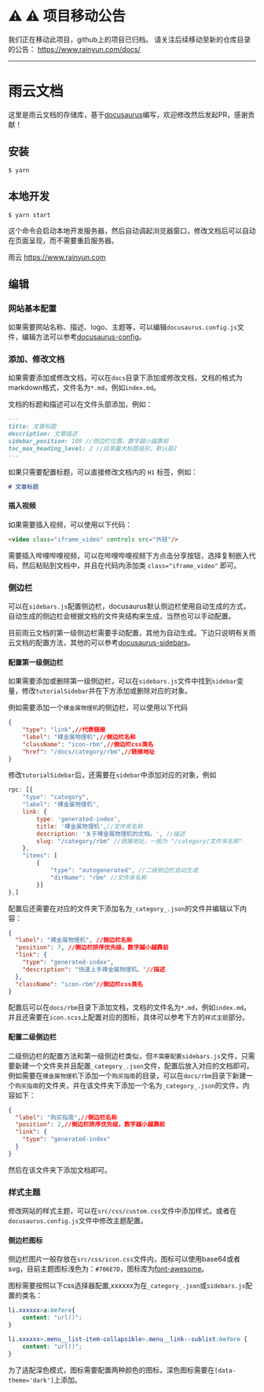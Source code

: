 # ⚠️ ⚠️ 项目移动公告
我们正在移动此项目，github上的项目已归档。
请关注后续移动至新的仓库目录的公告：
https://www.rainyun.com/docs/

---
# 雨云文档

这里是雨云文档的存储库，基于[docusaurus](https://docusaurus.io/zh-CN/docs/category/guides)编写，欢迎修改然后发起PR，感谢贡献！

## 安装

```
$ yarn
```

## 本地开发

```
$ yarn start
```

这个命令会启动本地开发服务器，然后自动调起浏览器窗口，修改文档后可以自动在页面呈现，而不需要重启服务器。

雨云
https://www.rainyun.com

## 编辑

### 网站基本配置

如果需要网站名称、描述、logo、主题等，可以编辑`docusaurus.config.js`文件，编辑方法可以参考[docusaurus-config](https://docusaurus.io/zh-CN/docs/api/docusaurus-config)。

### 添加、修改文档

如果需要添加或修改文档，可以在`docs`目录下添加或修改文档，文档的格式为markdown格式，文件名为`*.md`，例如`index.md`。

文档的标题和描述可以在文件头部添加，例如：

```markdown
---
title: 文章标题
description: 文章描述
sidebar_position: 100 //侧边栏位置，数字越小越靠前
toc_max_heading_level: 2 //目录最大标题级别，默认是2
---
```

如果只需要配置标题，可以直接修改文档内的 `H1` 标签，例如：

```markdown
# 文章标题
```

#### 插入视频

如果需要插入视频，可以使用以下代码：

```html
<video class="iframe_video" controls src="外链"/>
```

需要插入哔哩哔哩视频，可以在哔哩哔哩视频下方点击分享按钮，选择复制嵌入代码，然后粘贴到文档中，并且在代码内添加类 `class="iframe_video"` 即可。

### 侧边栏

可以在`sidebars.js`配置侧边栏，docusaurus默认侧边栏使用自动生成的方式，自动生成的侧边栏会根据文档的文件夹结构来生成，当然也可以手动配置。

目前雨云文档的第一级侧边栏需要手动配置，其他为自动生成。下边只说明有关雨云文档的配置方法，其他的可以参考[docusaurus-sidebars](https://docusaurus.io/zh-CN/docs/sidebar)。

#### 配置第一级侧边栏

如果需要添加或删除第一级侧边栏，可以在`sidebars.js`文件中找到`sidebar`变量，修改`tutorialSidebar`并在下方添加或删除对应的对象。

例如需要添加一个`裸金属物理机`的侧边栏，可以使用以下代码

```json
{
    "type": "link",//代表链接
    "label": "裸金属物理机",//侧边栏名称
    "className": "icon-rbm",//侧边栏css类名
    "href": "/docs/category/rbm",//链接地址
}
```

修改`tutorialSidebar`后，还需要在`sidebar`中添加对应的对象，例如

```javascript
rpc: [{
    "type": "category",
    "label": "裸金属物理机",
    link: {
        type: 'generated-index',
        title: '裸金属物理机',//文件夹名称
        description: '关于裸金属物理机的文档。', //描述
        slug: "/category/rbm" //链接地址，一般为 "/category/文件夹名称"
    },
    "items": [
        {
            "type": "autogenerated", //二级侧边栏自动生成
            "dirName": "rbm" //文件夹名称
        }]
},]
```

配置后还需要在对应的文件夹下添加名为`_category_.json`的文件并编辑以下内容：

```json
{
  "label": "裸金属物理机", //侧边栏名称
  "position": 7, //侧边栏排序优先级，数字越小越靠前
  "link": {
    "type": "generated-index",
    "description": "快速上手裸金属物理机。"//描述
  },
  "className": "icon-rbm"//侧边栏css类名
}
```

配置后可以在`docs/rbm`目录下添加文档，文档的文件名为`*.md`，例如`index.md`。
并且还需要在`icon.scss`上配置对应的图标，具体可以参考下方的`样式主题`部分。

#### 配置二级侧边栏

二级侧边栏的配置方法和第一级侧边栏类似，但`不需要配置sidebars.js`文件，只需要新建一个文件夹并且配置`_category_.json`文件，配置后放入对应的文档即可。
例如需要在`裸金属物理机`下添加一个`购买指南`的目录，可以在`docs/rbm`目录下新建一个`购买指南`的文件夹，并在该文件夹下添加一个名为`_category_.json`的文件，内容如下：

```json
{
  "label": "购买指南",//侧边栏名称
  "position": 2,//侧边栏排序优先级，数字越小越靠前
  "link": {
    "type": "generated-index"
  }
}
```

然后在该文件夹下添加文档即可。

### 样式主题

修改网站的样式主题，可以在`src/css/custom.css`文件中添加样式，或者在`docusaurus.config.js`文件中修改主题配置。

#### 侧边栏图标

侧边栏图片一般存放在`src/css/icon.css`文件内，图标可以使用base64或者svg，目前主题图标浅色为：`#706E7D`，图标库为[font-awesome](https://fontawesome.com/icons?d=gallery&p=2&m=free)。

图标需要按照以下css选择器配置,xxxxxx为在`_category_.json`或`sidebars.js`配置的类名：

```css
li.xxxxxx>a:before{
    content: "url()";
}

li.xxxxxx>.menu__list-item-collapsible>.menu__link--sublist:before {
    content: "url()";
}
```

为了适配深色模式，图标需要配置两种颜色的图标，深色图标需要在`[data-theme='dark']`上添加。
